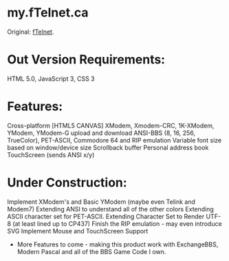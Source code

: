 my.fTelnet.ca
=============
Original: <a href="https://github.com/rickparrish/fTelnet">fTelnet</a>.

Out Version Requirements:
=========================
HTML 5.0, JavaScript 3, CSS 3

Features:
=========
Cross-platform [HTML5 CANVAS]
XModem, Xmodem-CRC, 1K-XModem, YModem, YModem-G upload and download
ANSI-BBS (8, 16, 256, TrueColor), PET-ASCII, Commodore 64 and RIP emulation
Variable font size based on window/device size
Scrollback buffer
Personal address book
TouchScreen (sends ANSI x/y)

Under Construction:
===================
Implement XModem's and Basic YModem (maybe even Telink and Modem7)
Extending ANSI to understand all of the other colors
Extending ASCII character set for PET-ASCII.
Extending Character Set to Render UTF-8 (at least lined up to CP437)
Finish the RIP emulation - may even introduce SVG
Implement Mouse and TouchScreen Support

* More Features to come - making this product work with ExchangeBBS, Modern Pascal and all of the BBS Game Code I own.
